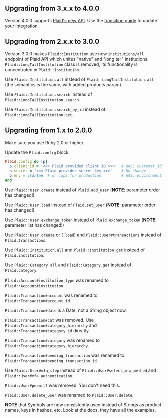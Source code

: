 ## Upgrading from 3.x.x to 4.0.0

Version 4.0.0 supports [Plaid's new API](https://blog.plaid.com/improving-our-api/).  Use the [transition guide](https://plaid.com/docs/link/transition-guide) to update your integration.

## Upgrading from 2.x.x to 3.0.0

Version 3.0.0 makes `Plaid::Institution` use new `institutions/all` endpoint
of Plaid API which unites "native" and "long tail" institutions.
`Plaid::LongTailInstitution` class is removed, its functionality is
concentrated in `Plaid::Institution`.

Use `Plaid::Institution.all` instead of `Plaid::LongTailInstitution.all` (the
semantics is the same, with added products param).

Use `Plaid::Institution.search` instead of `Plaid::LongTailInstitution.search`.

Use `Plaid::Institution.search_by_id` instead of `Plaid::LongTailInstitution.get`.


## Upgrading from 1.x to 2.0.0

Make sure you use Ruby 2.0 or higher.

Update the `Plaid.config` block:

```ruby
Plaid.config do |p|
  p.client_id = '<<< Plaid provided client ID >>>'  # WAS: customer_id
  p.secret = '<<< Plaid provided secret key >>>'    # No change
  p.env = :tartan  # or :api for production         # WAS: environment_location
end
```

Use `Plaid::User.create` instead of `Plaid.add_user` (**NOTE**: parameter order has changed!)

Use `Plaid::User.load` instead of `Plaid.set_user` (**NOTE**: parameter order has changed!)

Use `Plaid::User.exchange_token` instead of `Plaid.exchange_token` (**NOTE**: parameter list has changed!)

Use `Plaid::User.create` or (`.load`) and `Plaid::User#transactions` instead of `Plaid.transactions`.

Use `Plaid::Institution.all` and `Plaid::Institution.get` instead of `Plaid.institution`.

Use `Plaid::Category.all` and `Plaid::Category.get` instead of `Plaid.category`.

`Plaid::Account#institution_type` was renamed to `Plaid::Account#institution`.

`Plaid::Transaction#account` was renamed to `Plaid::Transaction#account_id`.

`Plaid::Transaction#date` is a Date, not a String object now.

`Plaid::Transaction#cat` was removed. Use `Plaid::Transaction#category_hierarchy` and `Plaid::Transaction#category_id` directly.

`Plaid::Transaction#category` was renamed to `Plaid::Transaction#category_hierarchy`.

`Plaid::Transaction#pending_transaction` was renamed to `Plaid::Transaction#pending_transaction_id`.

Use `Plaid::User#mfa_step` instead of `Plaid::User#select_mfa_method` and `Plaid::User#mfa_authentication`.

`Plaid::User#permit?` was removed. You don't need this.

`Plaid::User.delete_user` was renamed to `Plaid::User.delete`.

**NOTE** that Symbols are now consistently used instead of Strings as product names, keys in hashes, etc. Look at the docs, they have all the examples.
